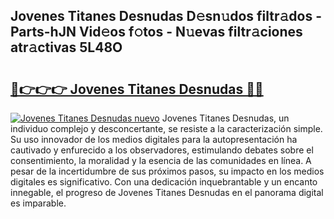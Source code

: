## Jovenes Titanes Desnudas D𝚎sn𝚞dos filtr𝚊dos - Parts-hJN Vid𝚎os f𝚘tos - N𝚞evas filtr𝚊ciones atr𝚊ctivas 5L48O

# <h2><a href="http://mbayie.tromn.icu/?c=Jovenes+Titanes+Desnudas">🔗👉👉👉 Jovenes Titanes Desnudas 🔗🔗</a></h2>

[![Jovenes Titanes Desnudas nuevo](https://i.imgur.com/pEAQMta.gif)](http://mbayie.tromn.icu/?c=Jovenes+Titanes+Desnudas)
Jovenes Titanes Desnudas, un individuo complejo y desconcertante, se resiste a la caracterización simple. Su uso innovador de los medios digitales para la autopresentación ha cautivado y enfurecido a los observadores, estimulando debates sobre el consentimiento, la moralidad y la esencia de las comunidades en línea. A pesar de la incertidumbre de sus próximos pasos, su impacto en los medios digitales es significativo. Con una dedicación inquebrantable y un encanto innegable, el progreso de Jovenes Titanes Desnudas en el panorama digital es imparable.
